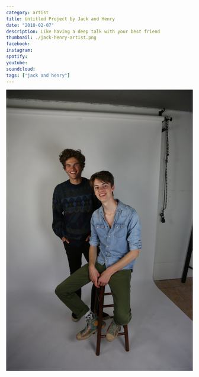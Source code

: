 ```yaml
---
category: artist
title: Untitled Project by Jack and Henry
date: "2010-02-07"
description: Like having a deep talk with your best friend
thumbnail: ./jack-henry-artist.png
facebook:
instagram:
spotify:
youtube:
soundcloud:
tags: ["jack and henry"]
---
```


![Jack and Henry](./JH3.jpg)
